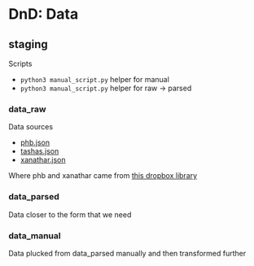 # DnD: Data

## staging

Scripts
* `python3 manual_script.py` helper for manual
* `python3 manual_script.py` helper for raw -> parsed

### data_raw
Data sources

* [phb.json](https://www.dropbox.com/sh/mynr6seqj4uelyv/AACDV9wlChamhsIHq1UdvYlBa/Spell%20Library%2011-16-19.JSON?dl=0)
* [tashas.json](dropbox.com/s/vw2h0houum66vxz/TCoE_Spells_SummonStats.json?dl=0)
* [xanathar.json](https://www.dropbox.com/s/0yxep5f344di2zq/XGtE%20Spells.JSON?dl=0)

Where phb and xanathar came from [this dropbox library](https://www.dropbox.com/sh/mynr6seqj4uelyv/AAAUxNI2-lY16XAq7am4Ujhja?dl=0)

### data_parsed
Data closer to the form that we need

### data_manual
Data plucked from data_parsed manually and then transformed further
